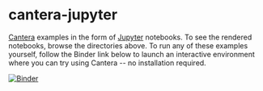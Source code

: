 # cantera-jupyter
[Cantera](http://cantera.org) examples in the form of [Jupyter](http://jupyter.org)
notebooks. To see the rendered notebooks, browse the directories above. To run any
of these examples yourself, follow the Binder link below to launch an interactive
environment where you can try using Cantera -- no installation required.

[![Binder](http://mybinder.org/badge.svg)](http://mybinder.org:/repo/cantera/cantera-jupyter)
